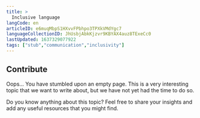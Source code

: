 ```yaml
---
title: >
  Inclusive language
langCode: en
articleID: e6muqMbpS1HXvvFPbhpo3TPXkVMdYgc7
languageCollectionID: JhUsbjAbkKjzvr9KBYAX4auz8TExeCc0
lastUpdated: 1637329077922
tags: ["stub","communication","inclusivity"]
---
```


## **Contribute**

Oops… You have stumbled upon an empty page. This is a very interesting topic that we want to write about, but we have not yet had the time to do so.

Do you know anything about this topic? Feel free to share your insights and add any useful resources that you might find.